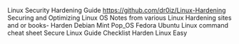 Linux Security Hardening Guide https://github.com/dr0iz/Linux-Hardening Securing and Optimizing Linux OS  Notes from various Linux Hardening sites and or books- Harden Debian Mint Pop_OS Fedora Ubuntu Linux command cheat sheet Secure Linux Guide Checklist Harden Linux Easy

<!---
dr0iz/dr0iz is a ✨ special ✨ repository because its `README.md` (this file) appears on your GitHub profile.
You can click the Preview link to take a look at your changes.
--->
